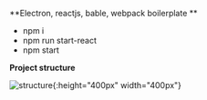 **Electron, reactjs, bable, webpack boilerplate **

* npm i
* npm run start-react 
* npm start

**Project structure**
  
![structure](/uploads/3c6dcb107e9c9fd3847bd4a5d66a573c/Screenshot_2019-07-29_at_7.54.02_PM.png){:height="400px" width="400px"}

